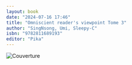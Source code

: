```yaml
---
layout: book
date: "2024-07-16 17:46"
title: "Omniscient reader's viewpoint Tome 3"
author: "SingNsong, Umi, Sleepy-C"
isbn: "9782811689193"
editor: "Pika"
---
```

![Couverture](/img/9782811689193.jpeg)